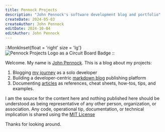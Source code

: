 ```yaml
---
title: Pennock Projects
description: "John Pennock's software development blog and portfolio"
createDate: 2024-05-03
createAuthor: John Pennock
editDate: 2024-10-04
editAuthor: John Pennock
--- 
```


::MonkInset{float = 'right' size = 'lg'}
![Pennock Projects Logo as a Circuit Board Badge](/images/PennockProjectsLogo.png)
::

Welcome. My name is [John Pennock](/about).  This is a blog about my projects:
1) Blogging [my journey](/blog) as a solo developer
2) Building a developer-centric [markdown blog](/gitprojects) publishing platform
3) Documenting [articles](/articles) as references, cheat sheets, how-tos, tips, and examples.

I am the source for the content here and nothing published here should be understood as being representative of any other person, organization, or association.  Any code, operational tip, documentation, or technical implication is shared using the [MIT License](/license)

Thanks for looking around.
